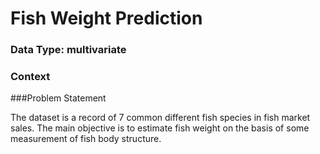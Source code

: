 
# Fish Weight Prediction
### Data Type: multivariate

### Context
###Problem Statement

The dataset is a record of 7 common different fish species in fish market sales. The main objective is to estimate fish weight on the basis of some measurement of fish body structure.
